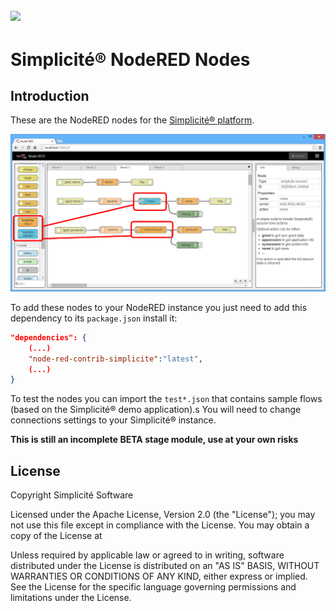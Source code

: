 ![](http://www.simplicitesoftware.com/logos/logo250.png)
---

Simplicit&eacute;&reg; NodeRED Nodes
====================================

Introduction
------------

These are the NodeRED nodes for the [Simplicit&eacute;&reg; platform](http://www.simplicitesoftware.com).

![Simplicit&eacute;&reg; NodeRED nodes](https://raw.githubusercontent.com/simplicitesoftware/nodered-nodes/master/test.png)

To add these nodes to your NodeRED instance you just need to add this dependency to its `package.json` install it:

```json
"dependencies": {
	(...)
    "node-red-contrib-simplicite":"latest",
	(...)
}
```

To test the nodes you can import the `test*.json` that contains sample flows (based on the Simplicit&eacute;&reg; demo application).s
You will need to change connections settings to your Simplicit&eacute;&reg; instance.

**This is still an incomplete __BETA__ stage module, use at your own risks**

License
-------

Copyright Simplicit&eacute; Software

Licensed under the Apache License, Version 2.0 (the "License");
you may not use this file except in compliance with the License.
You may obtain a copy of the License at

[](http://www.apache.org/licenses/LICENSE-2.0)

Unless required by applicable law or agreed to in writing, software
distributed under the License is distributed on an "AS IS" BASIS,
WITHOUT WARRANTIES OR CONDITIONS OF ANY KIND, either express or implied.
See the License for the specific language governing permissions and
limitations under the License.
